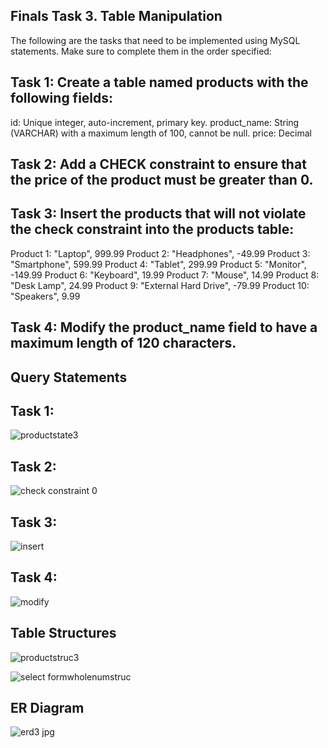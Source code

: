 ## Finals Task 3. Table Manipulation
The following are the tasks that need to be implemented using MySQL statements. Make sure to complete them in the order specified:
## Task 1: Create a table named products with the following fields:
id: Unique integer, auto-increment, primary key.
product_name: String (VARCHAR) with a maximum length of 100, cannot be null.
price: Decimal
## Task 2: Add a CHECK constraint to ensure that the price of the product must be greater than 0.
## Task 3: Insert the products that will not violate the check constraint into the products table:
Product 1: "Laptop", 999.99
Product 2: "Headphones", -49.99
Product 3: "Smartphone", 599.99
Product 4: "Tablet", 299.99
Product 5: "Monitor", -149.99
Product 6: "Keyboard", 19.99
Product 7: "Mouse", 14.99
Product 8: "Desk Lamp", 24.99
Product 9: "External Hard Drive", -79.99
Product 10: "Speakers", 9.99
## Task 4: Modify the product_name field to have a maximum length of 120 characters.

## Query Statements

## Task 1:
![productstate3](https://github.com/user-attachments/assets/ef899599-6eba-46a1-9c33-a7cea8ceb890)



## Task 2:
![check constraint 0](https://github.com/user-attachments/assets/4bdfc14d-9e49-4215-ae0c-7e8410caea49)


## Task 3:
![insert](https://github.com/user-attachments/assets/823e652d-1774-43c8-be23-b6b934634fd2)


## Task 4:
![modify](https://github.com/user-attachments/assets/4e8eb304-2b44-495a-838d-ee194416b6b0)


## Table Structures

![productstruc3](https://github.com/user-attachments/assets/952b37ee-c627-4616-a5e6-fbded5934423)

![select formwholenumstruc](https://github.com/user-attachments/assets/1070fe46-9b25-42aa-a674-ab753024f33f)

## ER Diagram
![erd3 jpg](https://github.com/user-attachments/assets/7186c8d2-6376-4fd5-8f91-40aab658e1e9)



